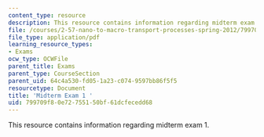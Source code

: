 ```yaml
---
content_type: resource
description: This resource contains information regarding midterm exam 1.
file: /courses/2-57-nano-to-macro-transport-processes-spring-2012/799709f80e72755150bf61dcfecedd68_MIT2_57S12_ex_1.pdf
file_type: application/pdf
learning_resource_types:
- Exams
ocw_type: OCWFile
parent_title: Exams
parent_type: CourseSection
parent_uid: 64c4a530-fd05-1a23-c074-9597bb86f5f5
resourcetype: Document
title: 'Midterm Exam 1 '
uid: 799709f8-0e72-7551-50bf-61dcfecedd68
---
```

This resource contains information regarding midterm exam 1.

